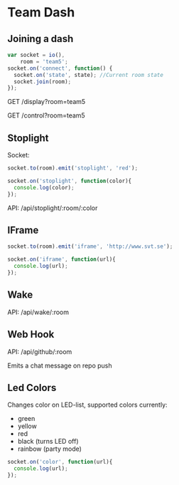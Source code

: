 # Team Dash

## Joining a dash

```javascript
var socket = io(),
    room = 'team5';
socket.on('connect', function() {
  socket.on('state', state); //Current room state
  socket.join(room);
});
```

GET /display?room=team5

GET /control?room=team5

## Stoplight

Socket:
```javascript
socket.to(room).emit('stoplight', 'red');

socket.on('stoplight', function(color){
  console.log(color);
});
```

API: /api/stoplight/:room/:color

## IFrame

```javascript
socket.to(room).emit('iframe', 'http://www.svt.se');

socket.on('iframe', function(url){
  console.log(url);
});
```

## Wake

API: /api/wake/:room


## Web Hook

API: /api/github/:room

Emits a chat message on repo push


## Led Colors

Changes color on LED-list, supported colors currently:
 * green
 * yellow
 * red
 * black (turns LED off)
 * rainbow (party mode)

```javascript
socket.on('color', function(url){
  console.log(url);
});
```
